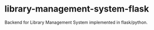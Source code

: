 # library-management-system-flask
Backend for Library Management System implemented in flask/python.
